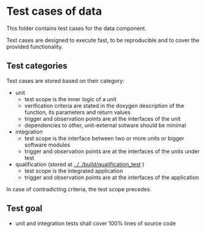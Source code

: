 
# Test cases of data

This folder contains test cases for the data component.

Test cases are designed to execute fast, to be reproducible and to cover the provided functionality.

## Test categories

Test cases are stored based on their category:

- unit
  - test scope is the inner logic of a unit
  - verification criteria are stated in the doxygen description of the function,
    its parameters and return values
  - trigger and observation points are at the interfaces of the unit
  - dependencies to other, unit-external sotware should be minimal
- integration
  - test scope is the interface between two or more units or bigger software modules
  - trigger and observation points are at the interfaces of the units under test
- qualification (stored at [../../build/qualification_test](../../build/qualification_test) )
  - test scope is the integrated application
  - trigger and observation points are at the interfaces of the application

In case of contradicting criteria, the test scope precedes.

## Test goal

- unit and integration tests shall cover 100% lines of source code
